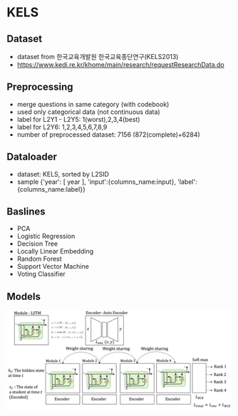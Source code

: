 # KELS

## Dataset
- dataset from 한국교육개발원 한국교육종단연구(KELS2013)
- https://www.kedi.re.kr/khome/main/research/requestResearchData.do

## Preprocessing
- merge questions in same category (with codebook)
- used only categorical data (not continuous data)
- label for L2Y1 - L2Y5: 1(worst),2,3,4(best)
- label for L2Y6: 1,2,3,4,5,6,7,8,9
- number of preprocessed dataset: 7156 (872(complete)+6284)

## Dataloader
- dataset: KELS, sorted by L2SID
- sample {'year': [ year ], 'input':{columns_name:input}, 'label':{columns_name:label}}

## Baslines
- PCA
- Logistic Regression
- Decision Tree
- Locally Linear Embedding
- Random Forest
- Support Vector Machine
- Voting Classifier

## Models
![model](./image/overview.png)
